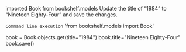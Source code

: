 imported Book from bookshelf.models
Update the title of “1984” to “Nineteen Eighty-Four” and save the changes.


`Command line execution`
'from bookshelf.models import Book'

book = Book.objects.get(title="1984")
book.title="Nineteen Eighty-Four"
book.save()

